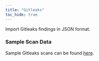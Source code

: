 ```yaml
---
title: "Gitleaks"
toc_hide: true
---
```

Import Gitleaks findings in JSON format.

### Sample Scan Data
Sample Gitleaks scans can be found [here](https://github.com/DefectDojo/django-DefectDojo/tree/master/unittests/scans/gitleaks).
